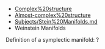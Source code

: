 - [Complex%20structure](Complex%20structure)
- [Almost-complex%20structure](Almost-complex%20structure)
- [Subjects/Stein%20Manifolds.md](../Subjects/Stein%20Manifolds.md)
- Weinstein Manifolds

Definition of a symplectic manifold: ?